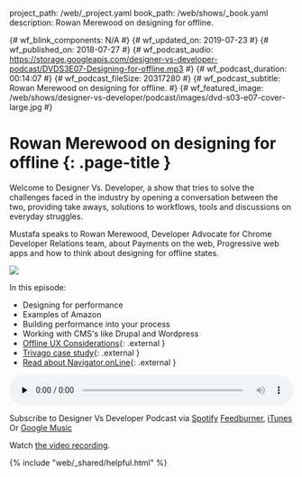 project_path: /web/_project.yaml
book_path: /web/shows/_book.yaml
description: Rowan Merewood on designing for offline.

{# wf_blink_components: N/A #}
{# wf_updated_on: 2019-07-23 #}
{# wf_published_on: 2018-07-27 #}
{# wf_podcast_audio: https://storage.googleapis.com/designer-vs-developer-podcast/DVDS3E07-Designing-for-offline.mp3 #}
{# wf_podcast_duration: 00:14:07 #}
{# wf_podcast_fileSize: 20317280 #}
{# wf_podcast_subtitle: Rowan Merewood on designing for offline. #}
{# wf_featured_image: /web/shows/designer-vs-developer/podcast/images/dvd-s03-e07-cover-large.jpg #}


# Rowan Merewood on designing for offline {: .page-title }

Welcome to Designer Vs. Developer, a show that tries to solve the
challenges faced in the industry by opening a conversation between
the two, providing take aways, solutions to workflows, tools and
discussions on everyday struggles.

Mustafa speaks to Rowan Merewood, Developer Advocate for Chrome 
Developer Relations team, about Payments on the web, Progressive 
web apps and how to think about designing for offline states.


<img class="attempt-right"
  src="/web/shows/designer-vs-developer/podcast/images/dvd-s03-e07-cover.jpg">

In this episode:

* Designing for performance
* Examples of Amazon
* Building performance into your process
* Working with CMS's like Drupal and Wordpress
* [Offline UX Considerations](http://bit.ly/2LvNkl2){: .external }
* [Trivago case study](http://bit.ly/2K5I8is){: .external }
* [Read about Navigator.onLine](https://mzl.la/2vaRjsm){: .external }

<audio style="width: 100%" controls preload="none" 
src="https://storage.googleapis.com/designer-vs-developer-podcast/DVDS3E07-Designing-for-offline.mp3">

Subscribe to Designer Vs Developer Podcast via
<a href="https://bit.ly/MustafaOnSpotify">Spotify</a>
<a href="https://goo.gl/USHXv8">Feedburner</a>,
<a href="https://goo.gl/1E9U0G">iTunes</a> Or
<a href="https://goo.gl/qCBlST">Google Music</a>

Watch <a href="https://www.youtube.com/playlist?list=PLNYkxOF6rcIC60856GnLEV5GQXMxc9ByJ">
the video recording</a>.

{% include "web/_shared/helpful.html" %}
